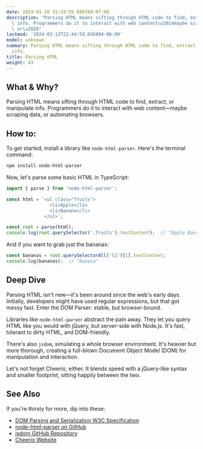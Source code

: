 ```yaml
---
date: 2024-01-20 15:33:59.686760-07:00
description: "Parsing HTML means sifting through HTML code to find, extract, or manipulate\
  \ info. Programmers do it to interact with web content\u2014maybe scraping data,\
  \ or\u2026"
lastmod: '2024-03-13T22:44:59.856894-06:00'
model: unknown
summary: Parsing HTML means sifting through HTML code to find, extract, or manipulate
  info.
title: Parsing HTML
weight: 43
---
```


## What & Why?

Parsing HTML means sifting through HTML code to find, extract, or manipulate info. Programmers do it to interact with web content—maybe scraping data, or automating browsers.

## How to:

To get started, install a library like `node-html-parser`. Here's the terminal command:

```bash
npm install node-html-parser
```

Now, let's parse some basic HTML in TypeScript:

```typescript
import { parse } from 'node-html-parser';

const html = `<ul class="fruits">
                <li>Apple</li>
                <li>Banana</li>
              </ul>`;

const root = parse(html);
console.log(root.querySelector('.fruits').textContent);  // "Apple Banana"
```

And if you want to grab just the bananas:

```typescript
const bananas = root.querySelectorAll('li')[1].textContent;
console.log(bananas);  // "Banana"
```

## Deep Dive

Parsing HTML isn't new—it's been around since the web's early days. Initially, developers might have used regular expressions, but that got messy fast. Enter the DOM Parser: stable, but browser-bound.

Libraries like `node-html-parser` abstract the pain away. They let you query HTML like you would with jQuery, but server-side with Node.js. It's fast, tolerant to dirty HTML, and DOM-friendly.

There's also `jsdom`, simulating a whole browser environment. It's heavier but more thorough, creating a full-blown Document Object Model (DOM) for manipulation and interaction.

Let's not forget Cheerio, either. It blends speed with a jQuery-like syntax and smaller footprint, sitting happily between the two.

## See Also

If you're thirsty for more, dip into these:
- [DOM Parsing and Serialization W3C Specification](https://www.w3.org/TR/DOM-Parsing/)
- [node-html-parser on GitHub](https://github.com/taoqf/node-html-parser)
- [jsdom GitHub Repository](https://github.com/jsdom/jsdom)
- [Cheerio Website](https://cheerio.js.org/)
